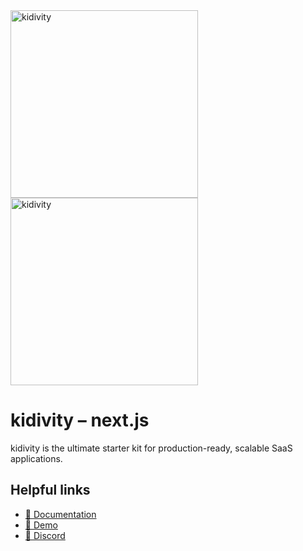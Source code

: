 <img src="./kidivity-logo-light.svg#gh-light-mode-only" alt="kidivity" width="300px" />
<img src="./kidivity-logo-dark.svg#gh-dark-mode-only" alt="kidivity" width="300px" />

# kidivity – next.js

kidivity is the ultimate starter kit for production-ready, scalable SaaS applications. 

## Helpful links

- [📘 Documentation](https://docs.kidivity.dev)
- [🚀 Demo](https://demo.kidivity.dev)
- [💬 Discord](https://discord.gg/RUSASaAj4V)

